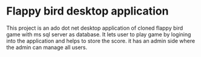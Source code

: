 ﻿# Flappy bird desktop application 
This project is an ado dot net desktop application of cloned flappy bird game with ms sql server as database.
It lets user to play game by logining into the application and helps to store the score.
it has an admin side where the admin can manage all users.
